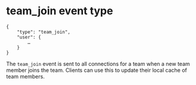 # team_join event type

	{
		"type": "team_join",
		"user": {
			…
		}
	}

The `team_join` event is sent to all connections for a team when a new team
member joins the team. Clients can use this to update their local cache of
team members.
